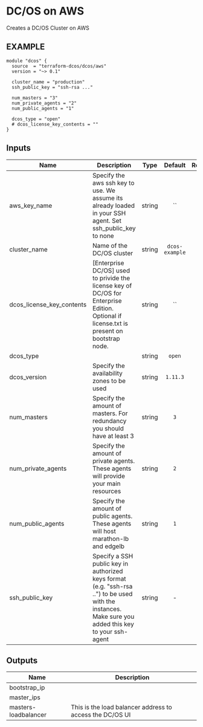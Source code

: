 DC/OS on AWS
============
Creates a DC/OS Cluster on AWS

EXAMPLE
-------

```hcl
module "dcos" {
  source  = "terraform-dcos/dcos/aws"
  version = "~> 0.1"

  cluster_name = "production"
  ssh_public_key = "ssh-rsa ..."

  num_masters = "3"
  num_private_agents = "2"
  num_public_agents = "1"

  dcos_type = "open"
  # dcos_license_key_contents = ""
}
```


## Inputs

| Name | Description | Type | Default | Required |
|------|-------------|:----:|:-----:|:-----:|
| aws_key_name | Specify the aws ssh key to use. We assume its already loaded in your SSH agent. Set ssh_public_key to none | string | `` | no |
| cluster_name | Name of the DC/OS cluster | string | `dcos-example` | no |
| dcos_license_key_contents | [Enterprise DC/OS] used to privide the license key of DC/OS for Enterprise Edition. Optional if license.txt is present on bootstrap node. | string | `` | no |
| dcos_type |  | string | `open` | no |
| dcos_version | Specify the availability zones to be used | string | `1.11.3` | no |
| num_masters | Specify the amount of masters. For redundancy you should have at least 3 | string | `3` | no |
| num_private_agents | Specify the amount of private agents. These agents will provide your main resources | string | `2` | no |
| num_public_agents | Specify the amount of public agents. These agents will host marathon-lb and edgelb | string | `1` | no |
| ssh_public_key | Specify a SSH public key in authorized keys format (e.g. "ssh-rsa ..") to be used with the instances. Make sure you added this key to your ssh-agent | string | - | yes |

## Outputs

| Name | Description |
|------|-------------|
| bootstrap_ip |  |
| master_ips |  |
| masters-loadbalancer | This is the load balancer address to access the DC/OS UI |

